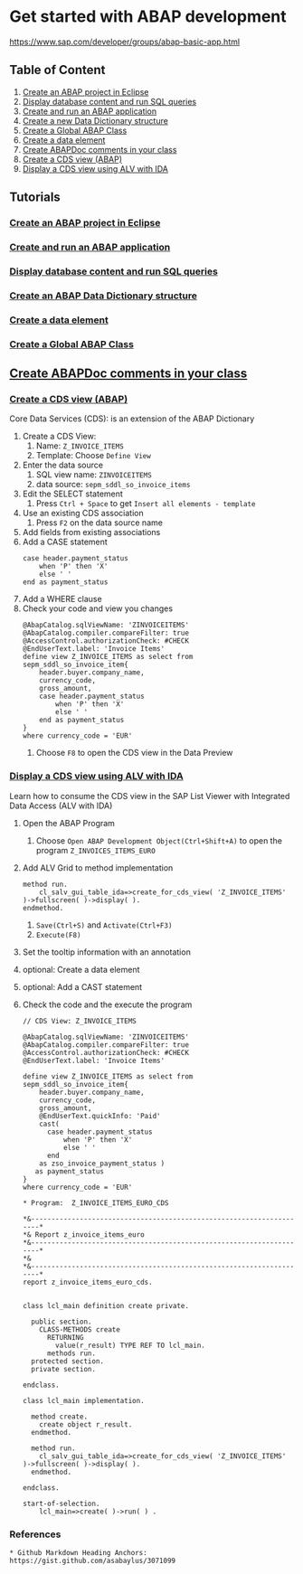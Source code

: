 # Get started with ABAP development

https://www.sap.com/developer/groups/abap-basic-app.html

## Table of Content
1. [Create an ABAP project in Eclipse](#create-an-abap-project-in-eclipse)
2. [Display database content and run SQL queries](#display-database-content-and-run-sql-queries)
3. [Create and run an ABAP application](#create-and-run-an-abap-application)
4. [Create a new Data Dictionary structure](#create-an-abap-data-dictionary-structure)
5. [Create a Global ABAP Class](#create-a-global-abap-class)
6. [Create a data element](#create-a-data-element)
7. [Create ABAPDoc comments in your class](#create-abapdoc-comments-in-your-class)
8. [Create a CDS view (ABAP)](#create-a-cds-view-abap)
9. [Display a CDS view using ALV with IDA](#display-a-cds-view-using-alv-with-ida)

## Tutorials

### [Create an ABAP project in Eclipse](https://www.sap.com/developer/tutorials/abap-create-project.html)

### [Create and run an ABAP application](https://www.sap.com/developer/tutorials/abap-create-basic-app.html)

### [Display database content and run SQL queries](https://www.sap.com/developer/tutorials/abap-display-data-queries.html)

### [Create an ABAP Data Dictionary structure](https://www.sap.com/developer/tutorials/abap-dev-adt-create-new-structure.html)

### [Create a data element](https://www.sap.com/developer/tutorials/abap-dev-adt-create-data-element.html)

### [Create a Global ABAP Class](https://www.sap.com/developer/tutorials/abap-dev-create-new-class.html)

## [Create ABAPDoc comments in your class](https://www.sap.com/developer/tutorials/abap-dev-create-abapdoc.html)

### [Create a CDS view (ABAP)](https://www.sap.com/developer/tutorials/abap-dev-adt-create-cds-view.html)
Core Data Services (CDS): is an extension of the ABAP Dictionary
1. Create a CDS View: 
    1. Name: `Z_INVOICE_ITEMS`
    2. Template: Choose `Define View`
2. Enter the data source
    1. SQL view name: `ZINVOICEITEMS`
    2. data source: `sepm_sddl_so_invoice_items`
3. Edit the SELECT statement
    1. Press `Ctrl + Space` to get `Insert all elements - template`
4. Use an existing CDS association
    1. Press `F2` on the data source name
5. Add fields from existing associations
6. Add a CASE statement
    ```
    case header.payment_status
        when 'P' then 'X'
        else ' '
    end as payment_status
    ```
7. Add a WHERE clause
8. Check your code and view you changes
    ```
    @AbapCatalog.sqlViewName: 'ZINVOICEITEMS'
    @AbapCatalog.compiler.compareFilter: true
    @AccessControl.authorizationCheck: #CHECK
    @EndUserText.label: 'Invoice Items'
    define view Z_INVOICE_ITEMS as select from sepm_sddl_so_invoice_item{
        header.buyer.company_name,
        currency_code, 
        gross_amount,
        case header.payment_status
            when 'P' then 'X'
            else ' '
        end as payment_status
    }
    where currency_code = 'EUR'
    ```
    1. Choose `F8` to open the CDS view in the Data Preview


### [Display a CDS view using ALV with IDA](https://www.sap.com/developer/tutorials/abap-dev-adt-use-cds-view.html)
Learn how to consume the CDS view in the SAP List Viewer with Integrated Data Access (ALV with IDA)
1. Open the ABAP Program
    1. Choose `Open ABAP Development Object(Ctrl+Shift+A)` to open the program `Z_INVOICES_ITEMS_EURO`
2. Add ALV Grid to method implementation
    ```
    method run.
        cl_salv_gui_table_ida=>create_for_cds_view( 'Z_INVOICE_ITEMS' )->fullscreen( )->display( ).
    endmethod.
    ```

    1. `Save(Ctrl+S)` and `Activate(Ctrl+F3)`
    2. `Execute(F8)`
3. Set the tooltip information with an annotation
4. optional: Create a data element
5. optional: Add a CAST statement
6. Check the code and the execute the program
    ```cds
    // CDS View: Z_INVOICE_ITEMS

    @AbapCatalog.sqlViewName: 'ZINVOICEITEMS'
    @AbapCatalog.compiler.compareFilter: true
    @AccessControl.authorizationCheck: #CHECK
    @EndUserText.label: 'Invoice Items'

    define view Z_INVOICE_ITEMS as select from sepm_sddl_so_invoice_item{
        header.buyer.company_name,
        currency_code, 
        gross_amount,
        @EndUserText.quickInfo: 'Paid'
        cast(
          case header.payment_status
              when 'P' then 'X'
              else ' '
          end
        as zso_invoice_payment_status ) 
       as payment_status
    }
    where currency_code = 'EUR'
    ```
    ```abap
    * Program:  Z_INVOICE_ITEMS_EURO_CDS

    *&---------------------------------------------------------------------*
    *& Report z_invoice_items_euro
    *&---------------------------------------------------------------------*
    *&
    *&---------------------------------------------------------------------*
    report z_invoice_items_euro_cds.


    class lcl_main definition create private.

      public section.
        CLASS-METHODS create
          RETURNING
            value(r_result) TYPE REF TO lcl_main.
          methods run.
      protected section.
      private section.

    endclass.

    class lcl_main implementation.

      method create.
        create object r_result. 
      endmethod.

      method run.
        cl_salv_gui_table_ida=>create_for_cds_view( 'Z_INVOICE_ITEMS' )->fullscreen( )->display( ).
      endmethod.

    endclass.

    start-of-selection.
        lcl_main=>create( )->run( ) .

    ```

### References
    * Github Markdown Heading Anchors: https://gist.github.com/asabaylus/3071099